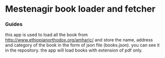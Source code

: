 # Mestenagir book loader and fetcher
### Guides
this app is used to load all the book from http://www.ethiopianorthodox.org/amharic/ and store the name, address and category of the book
in the form of json file (books.json). you can see it in the repository.
the app will load books with extension of pdf only.
